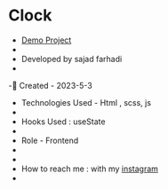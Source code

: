 # Clock

- [Demo Project](https://sajadfarhadi-web.github.io/clock/)
- 
- Developed by sajad farhadi
- 
-🦉 Created - 2023-5-3

- Technologies Used - Html , scss, js 
- 
- Hooks Used : useState 
- 
- Role - Frontend
- 
- 
- How to reach me : with my [instagram](https://instagram.com/sajad.farhadi_web) 
- 


